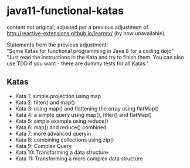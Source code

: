 java11-functional-katas
======================

content not original; adjusted per a previous adjustment of  
http://reactive-extensions.github.io/learnrx/ (by now unavailable).

Statements from the previous adjustment:  
"Some Katas for functional programming in Java 8 for a coding dojo"  
"Just read the instructions in the Kata and try to finish them. You can also use TDD if you want - there are dummy tests for all Katas."

Katas
-----

* Kata 1: simple projection using map
* Kata 2: filter() and map()
* Kata 3: using map() and flattening the array using flatMap()
* Kata 4: a simple query using map(), filter() and flatMap()
* Kata 5: simple example using reduce()
* Kata 6: map() and reduce() combined
* Kata 7: more advanced queryin
* Kata 8: combining collections using zip()
* Kata 9: Complex Query
* Kata 10: Transforming a data structure
* Kata 11: Transforming a more complex data structure
